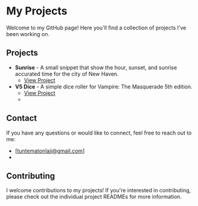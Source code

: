 # My Projects

Welcome to my GitHub page! Here you'll find a collection of projects I've been working on.

## Projects

* **Sunrise** - A small snippet that show the hour, sunset, and sunrise accurated time for the city of New Haven.
    * [View Project](./sunrise)
* **V5 Dice** - A simple dice roller for Vampire: The Masquerade 5th edition.
    * [View Project](./v5-dice)
    * 
## Contact

If you have any questions or would like to connect, feel free to reach out to me:

* [tuntematonlaji@gmail.com]
* 
## Contributing

I welcome contributions to my projects! If you're interested in contributing, please check out the individual project READMEs for more information.

